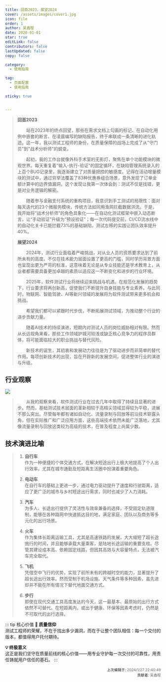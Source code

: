 ```yaml
---
title: 回首2023，展望2024
cover: /assets/images/cover1.jpg
icon: file
order: 1
author: 吴鑫程
date: 2020-01-01
star: true
editLink: false
contributors: false
lastUpdated: false
copy: false

category:
  - 使用指南

tag:
  - 页面配置
  - 使用指南

sticky: true


---
```


<!-- more -->

> **回首2023**  
> 
> &emsp;&emsp;站在2023年的终点回望，那些在需求文档上勾画的标记、在自动化用例中嵌套的断言、在凌晨编写的缺陷报告，终于串联成一条清晰的进化轨迹。这一年，我以测试工程师的身份，在质量保障的战场上完成了从"守门员"到"战术分析师"的蜕变。  
> 
> &emsp;&emsp;起初，我的工作台就像外科手术室的无影灯，聚焦在单个功能模块的微观世界。每天重复着"输入-执行-验证"的固定循环，在缺陷管理系统录入的上百个BUG记录里，我逐渐建立了对质量把控的敏感度。记得在活动增量模块的测试中，通过穷举法覆盖了83种优惠券组合场景，意外发现了订单金额计算中的边界值漏洞，这个发现让我第一次体会到：测试不仅是找错，更是对业务逻辑的解密。  
> 
> &emsp;&emsp;随着参与金融支付系统的重构项目，我意识到手工测试的局限性：面对每天迭代的23个微服务模块，传统方法如同用渔网拦截数据洪流。​于是，我开始将“战术分析师”的角色具象化——在自动化测试框架中嵌入动态断言，让“手动验证”升级为“预设验证”；每一次代码提交前，CI/CD流水线中的自动化关卡已能拦截73%的基础缺陷，测试左移的实践让团队效率提升40%。

> **展望2024**  
> 
> &emsp;&emsp;2024年，测试行业面临着严峻挑战，对从业人员的资质要求达到了前所未有的高度。不仅在技术能力层面设置了更高的门槛，同时学历背景方面也呈现出更为严苛的标准，这意味着无论是从专业技能还是学术教育上，从业者都需要具备更加卓越的素质以适应这一不断变化和进步的行业环境。  
> 
> &emsp;&emsp;2025年，软件测试行业将继续迎来挑战与机遇。在规范化发展的趋势下，行业要求将再创新高，促使我们不断提升自身技能与专业素养。与此同时，物联网、智能驾驶、AI等新兴领域的发展将为软件测试带来更多机会和挑战。  
> 
> &emsp;&emsp;希望我们都可以紧跟时代步伐，不断拓展测试领域，为推动整个行业的进步贡献力量。  
> 
> &emsp;&emsp;随着AI技术的持续演进，短期内对测试人员的岗位威胁相对有限。然而从长远视角来看，那些工作领域护城河较浅或缺乏核心竞争力的程序员群体，将可能面临较大的职业挑战与替代风险。  
> 
> &emsp;&emsp;新技术的诞生，其初衷和发展动力往往是为了驱动进步而非简单的替代作用。每项创新技术的出现，旨在开辟新的发展空间，促进整体行业的演进与升级。

## 行业观察
![](https://github.com/user-attachments/assets/dc1b068b-05b1-4f5d-8601-ea041abce3fb)

> &emsp;&emsp;从我的观察来看，软件测试行业在过去几年中取得了持续且显著的进步。然而，基础测试技术层面的革新相较于高精尖领域显得较为平稳，进展不那么突出。尽管每年都有诸如自动化、流量录制与回放等前沿技术崭露头角，但在实际推广和广泛应用方面，这些高端技术依然未能广泛落地，尤其像流量录制与回放这类较为高级的技术，在普及程度上尚属少数。

## 技术演进比喻
> 1. **自行车**  
>    作为一种便捷的个体交通方式，在解决短途出行上极大地提高了个人出行效率，尤其在城市通勤及短距离生活圈中扮演着重要角色。
> 
> 2. **电动车**  
>    在自行车的基础上更进一步，通过电力驱动提升了速度和行驶距离，适应了更广泛的城市与乡村短途出行需求，同时也减少了人力消耗。
> 
> 3. **汽车**  
>    为多人、长途出行提供了灵活性与效率兼备的选择，不受固定轨道限制，能够在各种路网中快速抵达目的地，满足家庭、团队以及商务等多元化的出行场景。
> 
> 4. **火车**  
>    作为集体长距离运输工具，尤其是高速铁路的发展，大大缩短了超长途旅行的时间，并且能够承载大量乘客，是陆地长途运输的重要支柱。尽管其建设成本高、依赖固定线路，但因其高效与大容量特点，无法被汽车完全取代。
> 
> 5. **飞机**  
>    凭借空中飞行的优势，实现了前所未有的跨越时空的能力，显著提升了超长途出行效率。然而受制于机场设施、天气条件等多种因素，虽先进却并不能在所有情况下替代地面交通方式。
> 
> 6. **步行**  
>    即使在现代交通工具高度发达的今天，这一最基本、最原始的出行方式依然不可替代。在短距离内，或出于健康、环保等因素考虑时，仍然是不可取代的出行选择。

::: tip 核心价值
**🔖 质量信仰**  
测试工程师的荣耀，不在于找出多少漏洞，而在于让整个团队相信：每一个交付的版本，都值得用户托付期待。

**💡 终极意义**  
这正是我们坚守在质量前线的核心价值——用专业守护每一次交付的可靠性，用责任铸就用户信任的基石。
:::

<div style="float: right; text-align: right;">
  <sub>上次编辑于: <span style="color: rgba(60, 60, 67, 0.78);">2024/1/27 22:40:49</span></sub><br>
  <sub>贡献者: <span style="color: rgba(60, 60, 67, 0.78);">吴鑫程</span></sub>
</div>